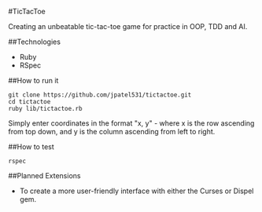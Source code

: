 #TicTacToe

Creating an unbeatable tic-tac-toe game for practice in OOP, TDD and AI. 

##Technologies

* Ruby
* RSpec

##How to run it

```
git clone https://github.com/jpatel531/tictactoe.git
cd tictactoe
ruby lib/tictactoe.rb
```

Simply enter coordinates in the format "x, y" - where x is the row ascending from top down, and y is the column ascending from left to right.

##How to test

```
rspec
```

##Planned Extensions

* To create a more user-friendly interface with either the Curses or Dispel gem.

